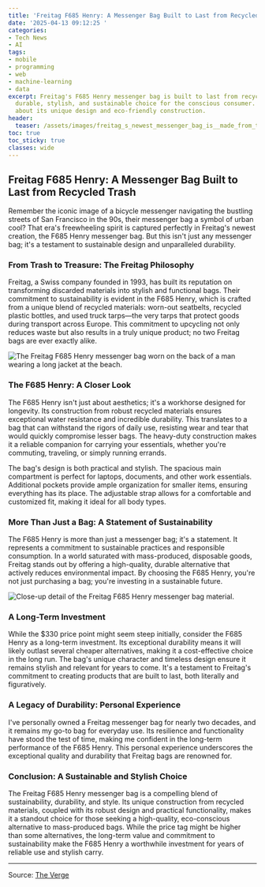 ```yaml
---
title: 'Freitag F685 Henry: A Messenger Bag Built to Last from Recycled Trash'
date: '2025-04-13 09:12:25 '
categories:
- Tech News
- AI
tags:
- mobile
- programming
- web
- machine-learning
- data
excerpt: Freitag's F685 Henry messenger bag is built to last from recycled materials.  A
  durable, stylish, and sustainable choice for the conscious consumer. Learn more
  about its unique design and eco-friendly construction.
header:
  teaser: /assets/images/freitag_s_newest_messenger_bag_is__made_from_trash_20250413091224.jpeg
toc: true
toc_sticky: true
classes: wide
---
```


## Freitag F685 Henry: A Messenger Bag Built to Last from Recycled Trash

Remember the iconic image of a bicycle messenger navigating the bustling streets of San Francisco in the 90s, their messenger bag a symbol of urban cool?  That era's freewheeling spirit is captured perfectly in Freitag's newest creation, the F685 Henry messenger bag. But this isn't just any messenger bag; it's a testament to sustainable design and unparalleled durability.

### From Trash to Treasure: The Freitag Philosophy

Freitag, a Swiss company founded in 1993, has built its reputation on transforming discarded materials into stylish and functional bags.  Their commitment to sustainability is evident in the F685 Henry, which is crafted from a unique blend of recycled materials: worn-out seatbelts, recycled plastic bottles, and used truck tarps—the very tarps that protect goods during transport across Europe. This commitment to upcycling not only reduces waste but also results in a truly unique product; no two Freitag bags are ever exactly alike.

<img src="https://platform.theverge.com/wp-content/uploads/sites/2/2025/04/IMG_8158.jpeg?quality=90&strip=all&crop=0,0,100,100" alt="The Freitag F685 Henry messenger bag worn on the back of a man wearing a long jacket at the beach.">

### The F685 Henry: A Closer Look

The F685 Henry isn't just about aesthetics; it's a workhorse designed for longevity.  Its construction from robust recycled materials ensures exceptional water resistance and incredible durability.  This translates to a bag that can withstand the rigors of daily use, resisting wear and tear that would quickly compromise lesser bags.  The heavy-duty construction makes it a reliable companion for carrying your essentials, whether you're commuting, traveling, or simply running errands.

The bag's design is both practical and stylish.  The spacious main compartment is perfect for laptops, documents, and other work essentials.  Additional pockets provide ample organization for smaller items, ensuring everything has its place.  The adjustable strap allows for a comfortable and customized fit, making it ideal for all body types.

### More Than Just a Bag: A Statement of Sustainability

The F685 Henry is more than just a messenger bag; it's a statement.  It represents a commitment to sustainable practices and responsible consumption.  In a world saturated with mass-produced, disposable goods, Freitag stands out by offering a high-quality, durable alternative that actively reduces environmental impact.  By choosing the F685 Henry, you're not just purchasing a bag; you're investing in a sustainable future.

<img src="https://platform.theverge.com/wp-content/uploads/sites/2/2025/04/ylqz4uvnorial9ueykb1.jpeg?quality=90&strip=all&crop=0,3.4613147178592,100,93.077370564282" alt="Close-up detail of the Freitag F685 Henry messenger bag material.">

### A Long-Term Investment

While the $330 price point might seem steep initially, consider the F685 Henry as a long-term investment.  Its exceptional durability means it will likely outlast several cheaper alternatives, making it a cost-effective choice in the long run.  The bag's unique character and timeless design ensure it remains stylish and relevant for years to come.  It's a testament to Freitag's commitment to creating products that are built to last, both literally and figuratively.

###  A Legacy of Durability: Personal Experience

I've personally owned a Freitag messenger bag for nearly two decades, and it remains my go-to bag for everyday use.  Its resilience and functionality have stood the test of time, making me confident in the long-term performance of the F685 Henry.  This personal experience underscores the exceptional quality and durability that Freitag bags are renowned for.

### Conclusion:  A Sustainable and Stylish Choice

The Freitag F685 Henry messenger bag is a compelling blend of sustainability, durability, and style.  Its unique construction from recycled materials, coupled with its robust design and practical functionality, makes it a standout choice for those seeking a high-quality, eco-conscious alternative to mass-produced bags.  While the price tag might be higher than some alternatives, the long-term value and commitment to sustainability make the F685 Henry a worthwhile investment for years of reliable use and stylish carry.


---

Source: [The Verge](https://www.theverge.com/reviews/647245/freitag-henry-messenger-bag-review-seatbelt-truck-tarp)
